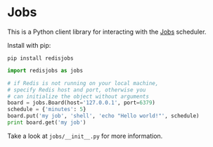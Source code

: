 # Jobs

This is a Python client library for interacting with the [Jobs](https://github.com/debrouwere/jobs) scheduler.

Install with pip:

```shell
pip install redisjobs
```

```python
import redisjobs as jobs

# if Redis is not running on your local machine, 
# specify Redis host and port, otherwise you 
# can initialize the object without arguments
board = jobs.Board(host='127.0.0.1', port=6379)
schedule = {'minutes': 5}
board.put('my job', 'shell', 'echo "Hello world!"', schedule)
print board.get('my job')
```

Take a look at `jobs/__init__.py` for more information.